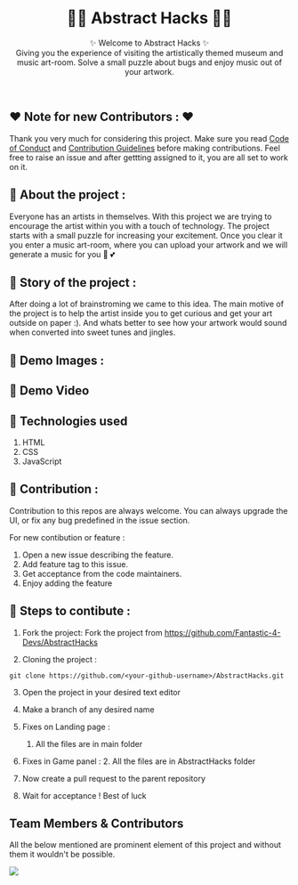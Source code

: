 <h1 align="center">
    👨‍💻 Abstract Hacks 👨‍💻
</h1>

<p align="center">
    ✨ Welcome to Abstract Hacks ✨ <br />
   Giving you the experience of visiting the artistically themed museum and music art-room. Solve a small puzzle about bugs and enjoy music out of your artwork.
</p>
<br />

## ❤️ Note for new Contributors : ❤️

Thank you very much for considering this project. Make sure you read [Code of Conduct](CODE_OF_CONDUCT.md) and [Contribution Guidelines](CONTRIBUTING.md) before making contributions. Feel free to raise an issue and after gettting assigned to it, you are all set to work on it.

## 📌 About the project :
Everyone has an artists in themselves. With this project we are trying to encourage the artist within you with a touch of technology. The project starts with a small puzzle for increasing your excitement. Once you clear it you enter a music art-room, where you can upload your artwork and we will generate a music for you 🎵 💕

## 📌 Story of the project :
After doing a lot of brainstroming we came to this idea. The main motive of the project is to help the artist inside you to get curious and get your art outside on paper :). And whats better to see how your artwork would sound when converted into sweet tunes and jingles.

## 📌 Demo Images :


## 📌 Demo Video



## 📌 Technologies used

1) HTML
2) CSS
3) JavaScript

## 📌 Contribution :

Contribution to this repos are always welcome. You can always upgrade the UI, or fix any bug predefined in the issue section.

For new contibution or feature :

1. Open a new issue describing the feature.
2. Add feature tag to this issue.
3. Get acceptance from the code maintainers.
4. Enjoy adding the feature

## 📌 Steps to contibute :

1. Fork the project:
   Fork the project from https://github.com/Fantastic-4-Devs/AbstractHacks

2. Cloning the project :

```git
git clone https://github.com/<your-github-username>/AbstractHacks.git
```

3. Open the project in your desired text editor

4. Make a branch of any desired name

5. Fixes on Landing page :

   1. All the files are in main folder

6. Fixes in Game panel : 2. All the files are in AbstractHacks folder

7. Now create a pull request to the parent repository

8. Wait for acceptance ! Best of luck

## Team Members & Contributors

All the below mentioned are prominent element of this project and without them it wouldn't be possible.

<a href="https://github.com/Fantastic-4-Devs/AbstractHacks/graphs/contributors">
  <img src="https://contrib.rocks/image?repo=Fantastic-4-Devs/AbstractHacks" />
</a>
